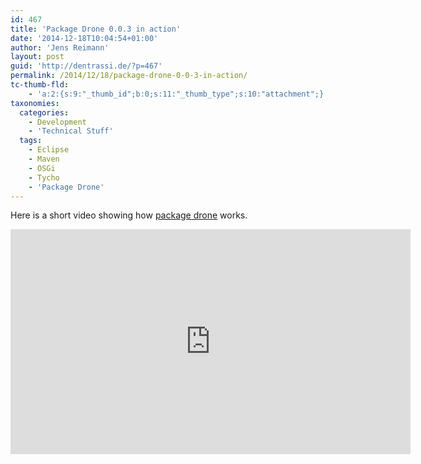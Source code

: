 ```yaml
---
id: 467
title: 'Package Drone 0.0.3 in action'
date: '2014-12-18T10:04:54+01:00'
author: 'Jens Reimann'
layout: post
guid: 'http://dentrassi.de/?p=467'
permalink: /2014/12/18/package-drone-0-0-3-in-action/
tc-thumb-fld:
    - 'a:2:{s:9:"_thumb_id";b:0;s:11:"_thumb_type";s:10:"attachment";}'
taxonomies:
  categories:
    - Development
    - 'Technical Stuff'
  tags:
    - Eclipse
    - Maven
    - OSGi
    - Tycho
    - 'Package Drone'
---
```


Here is a short video showing how [package drone](/pages/projects/package-drone/ "Package Drone") works.

<!-- more -->

<iframe allowfullscreen="" frameborder="0" height="360" loading="lazy" src="https://www.youtube.com/embed/kUJ5SWfAuxU?rel=0" width="640"></iframe>

